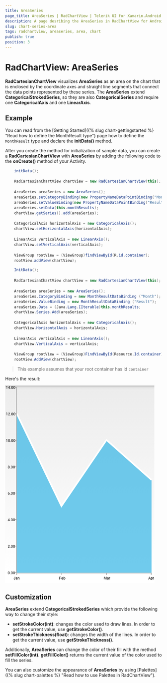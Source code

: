 ```yaml
---
title: AreaSeries
page_title: AreaSeries | RadChartView | Telerik UI for Xamarin.Android Documentation
description: A page desribing the AreaSeries in RadChartView for Android. This article explains the most important things you need to know before using AreaSeries.
slug: chart-series-area
tags: radchartview, areaseries, area, chart
publish: true
position: 3
---
```


# RadChartView: AreaSeries

**RadCartesianChartView** visualizes **AreaSeries** as an area on the chart that is enclosed by the coordinate axes and straight line segments that connect the data points represented by these series. The **AreaSeries** extend **CategoricalStrokedSeries**, so they are also **CategoricalSeries** and require one **CategoricalAxis** and one **LinearAxis**.

## Example

You can read from the [Getting Started]({% slug chart-gettingstarted %} "Read how to define the MonthResult type") page how to define the `MonthResult` type and declare the **initData()** method.

After you create the method for initialization of sample data, you can create a **RadCartesianChartView** with **AreaSeries** by adding the following code to the **onCreate()** method of your Activity.

```Java
	initData();

	RadCartesianChartView chartView = new RadCartesianChartView(this);

	AreaSeries areaSeries = new AreaSeries();
	areaSeries.setCategoryBinding(new PropertyNameDataPointBinding("Month"));
	areaSeries.setValueBinding(new PropertyNameDataPointBinding("Result"));
	areaSeries.setData(this.monthResults);
	chartView.getSeries().add(areaSeries);

	CategoricalAxis horizontalAxis = new CategoricalAxis();
	chartView.setHorizontalAxis(horizontalAxis);

	LinearAxis verticalAxis = new LinearAxis();
	chartView.setVerticalAxis(verticalAxis);

	ViewGroup rootView = (ViewGroup)findViewById(R.id.container);
	rootView.addView(chartView);
```
```C#
	InitData();

	RadCartesianChartView chartView = new RadCartesianChartView(this);

	AreaSeries areaSeries = new AreaSeries();
	areaSeries.CategoryBinding = new MonthResultDataBinding ("Month");
	areaSeries.ValueBinding = new MonthResultDataBinding ("Result");
	areaSeries.Data = (Java.Lang.IIterable)this.monthResults;
	chartView.Series.Add(areaSeries);

	CategoricalAxis horizontalAxis = new CategoricalAxis();
	chartView.HorizontalAxis = horizontalAxis;

	LinearAxis verticalAxis = new LinearAxis();
	chartView.VerticalAxis = verticalAxis;

	ViewGroup rootView = (ViewGroup)FindViewById(Resource.Id.container);
	rootView.AddView(chartView);
```

> This example assumes that your root container has id `container`

Here's the result:

![TelerikUI-Chart-Series-Area](images/chart-series-area-1.png "Demo of Cartesian chart with AreaSeries.")

## Customization

**AreaSeries** extend **CategoricalStrokedSeries** which provide the following way to change their style:

* **setStrokeColor(int)**: changes the color used to draw lines. In order to get the current value, use **getStrokeColor()**.
* **setStrokeThickness(float)**: changes the width of the lines. In order to get the current value, use **getStrokeThickness()**.

Additionally, **AreaSeries** can change the color of their fill with the method **setFillColor(int)**. **getFillColor()** returns the current value of the color used to fill the series.

You can also customize the appearance of **AreaSeries** by using [Palettes]({% slug chart-palettes %} "Read how to use Palettes in RadChartView").
